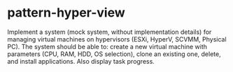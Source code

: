 # pattern-hyper-view
Implement a system (mock system, without implementation details) for managing virtual machines on hypervisors (ESXi, HyperV, SCVMM, Physical PC). The system should be able to: create a new virtual machine with parameters (CPU, RAM, HDD, OS selection), clone an existing one, delete, and install applications. Also display task progress.

